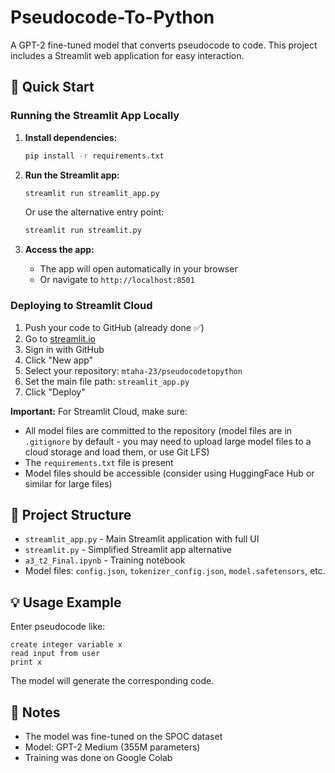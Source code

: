 # Pseudocode-To-Python

A GPT-2 fine-tuned model that converts pseudocode to code. This project includes a Streamlit web application for easy interaction.

## 🚀 Quick Start

### Running the Streamlit App Locally

1. **Install dependencies:**
   ```bash
   pip install -r requirements.txt
   ```

2. **Run the Streamlit app:**
   ```bash
   streamlit run streamlit_app.py
   ```
   
   Or use the alternative entry point:
   ```bash
   streamlit run streamlit.py
   ```

3. **Access the app:**
   - The app will open automatically in your browser
   - Or navigate to `http://localhost:8501`

### Deploying to Streamlit Cloud

1. Push your code to GitHub (already done ✅)
2. Go to [streamlit.io](https://streamlit.io)
3. Sign in with GitHub
4. Click "New app"
5. Select your repository: `mtaha-23/pseudocodetopython`
6. Set the main file path: `streamlit_app.py`
7. Click "Deploy"

**Important:** For Streamlit Cloud, make sure:
- All model files are committed to the repository (model files are in `.gitignore` by default - you may need to upload large model files to a cloud storage and load them, or use Git LFS)
- The `requirements.txt` file is present
- Model files should be accessible (consider using HuggingFace Hub or similar for large files)

## 📁 Project Structure

- `streamlit_app.py` - Main Streamlit application with full UI
- `streamlit.py` - Simplified Streamlit app alternative
- `a3_t2_Final.ipynb` - Training notebook
- Model files: `config.json`, `tokenizer_config.json`, `model.safetensors`, etc.

## 💡 Usage Example

Enter pseudocode like:
```
create integer variable x
read input from user
print x
```

The model will generate the corresponding code.

## 📝 Notes

- The model was fine-tuned on the SPOC dataset
- Model: GPT-2 Medium (355M parameters)
- Training was done on Google Colab
